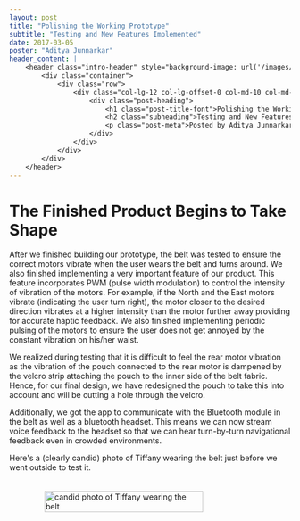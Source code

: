 ```yaml
---
layout: post
title: "Polishing the Working Prototype"
subtitle: "Testing and New Features Implemented"
date: 2017-03-05
poster: "Aditya Junnarkar"
header_content: |
    <header class="intro-header" style="background-image: url('/images/background/bg_21.jpg')">
        <div class="container">
            <div class="row">
                <div class="col-lg-12 col-lg-offset-0 col-md-10 col-md-offset-1">
                    <div class="post-heading">
                        <h1 class="post-title-font">Polishing the Working Prototype</h1>
                        <h2 class="subheading">Testing and New Features Implemented</h2>
                        <p class="post-meta">Posted by Aditya Junnarkar on March 05, 2017</p>
                    </div>
                </div>
            </div>
        </div>
    </header>
---
```


# The Finished Product Begins to Take Shape

After we finished building our prototype, the belt was tested to ensure the correct motors vibrate when the user wears the belt and turns around. We also finished implementing a very important feature of our product. This feature incorporates PWM (pulse width modulation) to control the intensity of vibration of the motors. For example, if the North and the East motors vibrate (indicating the user turn right), the motor closer to the desired direction vibrates at a higher intensity than the motor further away providing for accurate haptic feedback. We also finished implementing periodic pulsing of the motors to ensure the user does not get annoyed by the constant vibration on his/her waist.


We realized during testing that it is difficult to feel the rear motor vibration as the vibration of the pouch connected to the rear motor is dampened by the velcro strip attaching the pouch to the inner side of the belt fabric. Hence, for our final design, we have redesigned the pouch to take this into account and will be cutting a hole through the velcro.


Additionally, we got the app to communicate with the Bluetooth module in the belt as well as a bluetooth headset.  This means we can now stream voice feedback to the headset so that we can hear turn-by-turn navigational feedback even in crowded environments.


Here's a (clearly candid) photo of Tiffany wearing the belt just before we went outside to test it.

<div style="display: flex; justify-content: center;">
    <img src="/images/blog/2017-03-05/tiffany_wearing_belt.jpg" alt="candid photo of Tiffany wearing the belt" width="75%" style="padding:20px" />
</div>